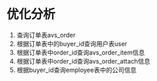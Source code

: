 # 优化分析

1. 查询订单表avs_order
2. 根据订单表中的buyer_id查询用户表user
3. 根据订单表中order_id查询avs_order_item信息
4. 根据订单表中order_id查询avs_order_attach信息
6. 根据buyer_id查询employee表中的公司信息


